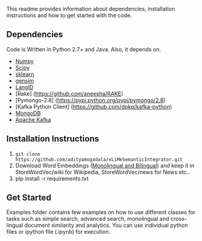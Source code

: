 This readme provides information about dependencies, installation instructions and how to get started with the code.

## Dependencies

Code is Written in Python 2.7+ and Java. Also, it depends on.

* [Numpy](http://www.numpy.org/)
* [Scipy](https://www.scipy.org/install.html)
* [sklearn](http://kafka.apache.org/)
* [gensim](https://radimrehurek.com/gensim/)
* [LangID](https://github.com/saffsd/langid.py)
* [Rake] (https://github.com/aneesha/RAKE)
* [Pymongo-2.8] (https://pypi.python.org/pypi/pymongo/2.8)
* [Kafka Python Client] (https://github.com/dpkp/kafka-python)
* [MongoDB](https://www.mongodb.com/)
* [Apache Kafka](http://kafka.apache.org/)

##  Installation Instructions

1. `git clone https://github.com/adityamogadala/xLiMeSemanticIntegrator.git`
2.  Download Word Embeddings ([Monolingual and Bilingual](http://people.aifb.kit.edu/amo/wordembeddings/)) and keep it in StoreWordVec/wiki for Wikipedia, StoreWordVec/news for News etc..
3.  pip install -r requirements.txt 

##  Get Started

Examples folder contains few examples on how to use different classes for tasks such as simple search, advanced search, monolingual and cross-lingual document similarity and analytics. You can use individual python files or ipython file (.ipynb) for execution.
